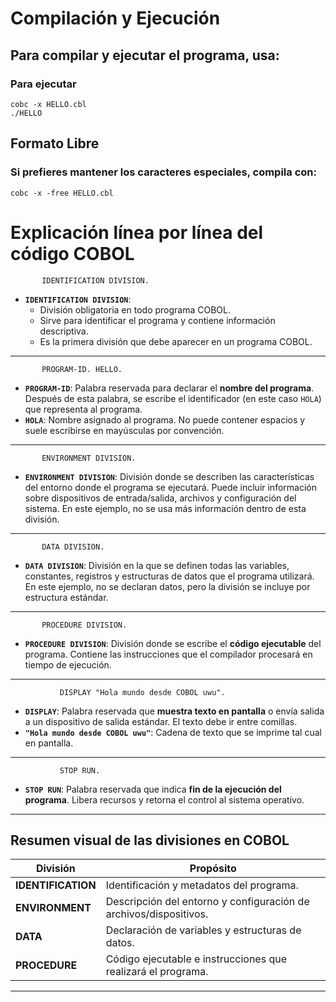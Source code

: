 # Compilación y Ejecución

## Para compilar y ejecutar el programa, usa:
### Para ejecutar

```cobol
cobc -x HELLO.cbl
./HELLO
```
## Formato Libre
### Si prefieres mantener los caracteres especiales, compila con:

```cobol
cobc -x -free HELLO.cbl
```

# Explicación línea por línea del código COBOL

```cobol
       IDENTIFICATION DIVISION.
```

* **`IDENTIFICATION DIVISION`**:
  - División obligatoria en todo programa COBOL.
  - Sirve para identificar el programa y contiene información descriptiva.
  - Es la primera división que debe aparecer en un programa COBOL.

---

```cobol
       PROGRAM-ID. HELLO.
```

* **`PROGRAM-ID`**:
  Palabra reservada para declarar el **nombre del programa**.
  Después de esta palabra, se escribe el identificador (en este caso `HOLA`) que representa al programa.
* **`HOLA`**:
  Nombre asignado al programa. No puede contener espacios y suele escribirse en mayúsculas por convención.

---

```cobol
       ENVIRONMENT DIVISION.
```

* **`ENVIRONMENT DIVISION`**:
  División donde se describen las características del entorno donde el programa se ejecutará.
  Puede incluir información sobre dispositivos de entrada/salida, archivos y configuración del sistema.
  En este ejemplo, no se usa más información dentro de esta división.

---

```cobol
       DATA DIVISION.
```

* **`DATA DIVISION`**:
  División en la que se definen todas las variables, constantes, registros y estructuras de datos que el programa utilizará.
  En este ejemplo, no se declaran datos, pero la división se incluye por estructura estándar.

---

```cobol
       PROCEDURE DIVISION.
```

* **`PROCEDURE DIVISION`**:
  División donde se escribe el **código ejecutable** del programa.
  Contiene las instrucciones que el compilador procesará en tiempo de ejecución.

---

```cobol
           DISPLAY "Hola mundo desde COBOL uwu".
```

* **`DISPLAY`**:
  Palabra reservada que **muestra texto en pantalla** o envía salida a un dispositivo de salida estándar.
  El texto debe ir entre comillas.
* **`"Hola mundo desde COBOL uwu"`**:
  Cadena de texto que se imprime tal cual en pantalla.
---

```cobol
           STOP RUN.
```

* **`STOP RUN`**:
  Palabra reservada que indica **fin de la ejecución del programa**.
  Libera recursos y retorna el control al sistema operativo.

---

## Resumen visual de las divisiones en COBOL

| División           | Propósito                                                         |
| ------------------ | ----------------------------------------------------------------- |
| **IDENTIFICATION** | Identificación y metadatos del programa.                          |
| **ENVIRONMENT**    | Descripción del entorno y configuración de archivos/dispositivos. |
| **DATA**           | Declaración de variables y estructuras de datos.                  |
| **PROCEDURE**      | Código ejecutable e instrucciones que realizará el programa.      |

---


